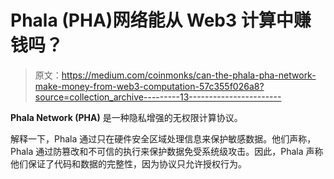 # Phala (PHA)网络能从 Web3 计算中赚钱吗？

> 原文：<https://medium.com/coinmonks/can-the-phala-pha-network-make-money-from-web3-computation-57c355f026a8?source=collection_archive---------13----------------------->

**Phala Network (PHA)** 是一种隐私增强的无权限计算协议。

解释一下，Phala 通过只在硬件安全区域处理信息来保护敏感数据。他们声称，Phala 通过防篡改和不可信的执行来保护数据免受系统级攻击。因此，Phala 声称他们保证了代码和数据的完整性，因为协议只允许授权行为。